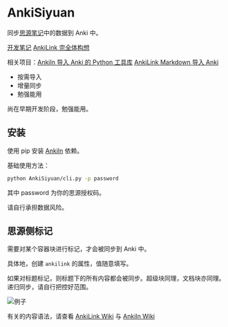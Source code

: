 # AnkiSiyuan

同步[思源笔记](https://github.com/siyuan-note/siyuan)中的数据到 Anki 中。

[开发笔记](https://ld246.com/article/1627227554664) [AnkiLink 完全体构想](https://www.codein.icu/ankilink-complete/)

相关项目：[AnkiIn 导入 Anki 的 Python 工具库](https://github.com/Clouder0/AnkiIn) [AnkiLink Markdown 导入 Anki](https://github.com/Clouder0/AnkiLink)

- 按需导入
- 增量同步
- 勉强能用

尚在早期开发阶段，勉强能用。

## 安装

使用 pip 安装 [AnkiIn](https://github.com/Clouder0/AnkiIn) 依赖。

基础使用方法：

```bash
python AnkiSiyuan/cli.py -p password
```

其中 password 为你的思源授权码。

请自行承担数据风险。

## 思源侧标记

需要对某个容器块进行标记，才会被同步到 Anki 中。

具体地，创建 `ankilink` 的属性，值随意填写。

如果对标题标记，则标题下的所有内容都会被同步。超级块同理，文档块亦同理。递归同步，请自行把控好范围。

![例子](https://user-images.githubusercontent.com/41664195/127279369-c237fc31-4db9-4fe1-aef2-93b05ee0e88c.png)

有关的内容语法，请查看 [AnkiLink Wiki](https://github.com/Clouder0/AnkiLink/wiki) 与 [AnkiIn Wiki](https://github.com/Clouder0/AnkiIn/wiki)
